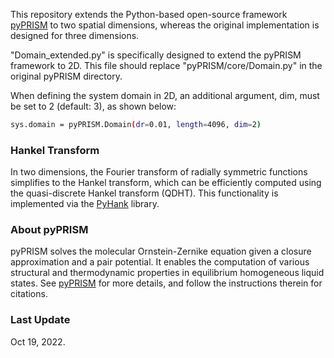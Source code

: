 This repository extends the Python-based open-source framework [pyPRISM](https://github.com/usnistgov/pyPRISM) to two spatial dimensions, whereas the original implementation is designed for three dimensions.

"Domain_extended.py" is specifically designed to extend the pyPRISM framework to 2D. This file should replace "pyPRISM/core/Domain.py" in the original pyPRISM directory.

When defining the system domain in 2D, an additional argument, dim, must be set to 2 (default: 3), as shown below:

```sh
sys.domain = pyPRISM.Domain(dr=0.01, length=4096, dim=2)
```

### Hankel Transform
In two dimensions, the Fourier transform of radially symmetric functions simplifies to the Hankel transform, which can be efficiently computed using the quasi-discrete Hankel transform (QDHT). This functionality is implemented via the [PyHank](https://github.com/etfrogers/pyhank) library.

### About pyPRISM
pyPRISM solves the molecular Ornstein-Zernike equation given a closure approximation and a pair potential. It enables the computation of various structural and thermodynamic properties in equilibrium homogeneous liquid states.
See [pyPRISM](https://github.com/usnistgov/pyPRISM) for more details, and follow the instructions therein for citations.


### Last Update
Oct 19, 2022.
